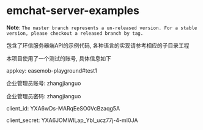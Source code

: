 emchat-server-examples
======================
**Note**: `The master branch represents a un-released version. For a stable version, please checkout a released branch by tag.`


包含了环信服务器端API的示例代码, 各种语言的实现请参考相应的子目录工程

本项目使用了一个测试的账号, 具体信息如下

appkey: easemob-playground#test1

企业管理员账号: zhangjianguo

企业管理员密码: zhangjianguo 

client_id: YXA6wDs-MARqEeSO0VcBzaqg5A

client_secret: YXA6JOMWlLap_YbI_ucz77j-4-mI0JA

